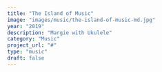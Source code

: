 ```yaml
---
title: "The Island of Music"
image: "images/music/the-island-of-music-md.jpg"
year: "2019"
description: "Margie with Ukulele"
category: "Music"
project_url: "#"
type: "music"
draft: false
---
```

